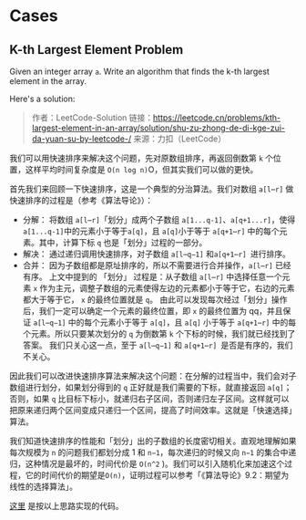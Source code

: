 # Cases

## K-th Largest Element Problem

Given an integer array `a`. Write an algorithm that finds the k-th largest element in the array.

Here's a solution:

> 作者：LeetCode-Solution
> 链接：<https://leetcode.cn/problems/kth-largest-element-in-an-array/solution/shu-zu-zhong-de-di-kge-zui-da-yuan-su-by-leetcode-/>
> 来源：力扣（LeetCode）

我们可以用快速排序来解决这个问题，先对原数组排序，再返回倒数第 `k` 个位置，这样平均时间复杂度是 `O(n log n)`O，但其实我们可以做的更快。

首先我们来回顾一下快速排序，这是一个典型的分治算法。我们对数组 `a[l⋯r]` 做快速排序的过程是（参考《算法导论》）：

*   分解： 将数组 `a[l⋯r]`「划分」成两个子数组 `a[1...q-1]`、`a[q+1...r]`，使得`a[1...q-1]`中的元素小于等于`a[q]`，且 `a[q]`小于等于 `a[q+1⋯r]` 中的每个元素。其中，计算下标 `q` 也是「划分」过程的一部分。
*   解决： 通过递归调用快速排序，对子数组 `a[l⋯q−1]` 和`a[q+1⋯r] `进行排序。
*   合并： 因为子数组都是原址排序的，所以不需要进行合并操作，`a[l⋯r]` 已经有序。
    上文中提到的 「划分」 过程是：从子数组 `a[l⋯r]` 中选择任意一个元素 `x` 作为主元，调整子数组的元素使得左边的元素都小于等于它，右边的元素都大于等于它， `x` 的最终位置就是 `q`。
    由此可以发现每次经过「划分」操作后，我们一定可以确定一个元素的最终位置，即 `x` 的最终位置为 qq，并且保证 `a[l⋯q−1]` 中的每个元素小于等于 `a[q]`，且 `a[q]` 小于等于 `a[q+1⋯r]` 中的每个元素。所以只要某次划分的 `q` 为倒数第 `k` 个下标的时候，我们就已经找到了答案。 我们只关心这一点，至于 `a[l⋯q−1]` 和 `a[q+1⋯r] `是否是有序的，我们不关心。

因此我们可以改进快速排序算法来解决这个问题：在分解的过程当中，我们会对子数组进行划分，如果划分得到的 `q` 正好就是我们需要的下标，就直接返回 `a[q]`；否则，如果 `q` 比目标下标小，就递归右子区间，否则递归左子区间。这样就可以把原来递归两个区间变成只递归一个区间，提高了时间效率。这就是「快速选择」算法。

我们知道快速排序的性能和「划分」出的子数组的长度密切相关。直观地理解如果每次规模为 `n` 的问题我们都划分成 1 和 `n−1`，每次递归的时候又向 `n−1` 的集合中递归，这种情况是最坏的，时间代价是 `O(n^2`
)。我们可以引入随机化来加速这个过程，它的时间代价的期望是`O(n)`，证明过程可以参考「《算法导论》9.2：期望为线性的选择算法」。

[这里](https://github.com/janwee-sha/algorithms/blob/main/src/main/java/cases/KthLargestElement.java) 是按以上思路实现的代码。